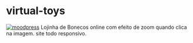 # virtual-toys

[![moodpress](https://img.shields.io/badge/website-000000?style=for-the-badge&logo=About.me&logoColor=white)](https://brinquedos-virtuais.netlify.app)
Lojinha de Bonecos online com efeito de zoom quando clica na imagem. site todo responsivo.
